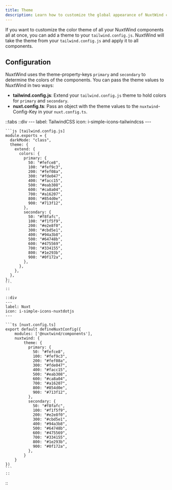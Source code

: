 ```yaml
---
title: Theme
description: Learn how to customize the global appearance of NuxtWind components.
---
```


If you want to customize the color theme of all your NuxtWind components all at once, you can add a theme to your `tailwind.config.js`. NuxtWind will take the theme from your `tailwind.config.js` and apply it to all components.

## Configuration

NuxtWind uses the theme-property-keys `primary` and `secondary` to determine the colors of the components. You can pass the theme values to NuxtWind in two ways:
- **tailwind.config.js**: Extend your `tailwind.config.js` theme to hold colors for `primary` and `secondary`.
- **nuxt.config.ts**: Pass an object with the theme values to the `nuxtwind`-Config-Key in your `nuxt.config.ts`.

::tabs
    ::div
    ---
    label: TailwindCSS
    icon: i-simple-icons-tailwindcss
    ---

    ```js [tailwind.config.js]
    module.exports = {
      darkMode: "class",
      theme: {
        extend: {
          colors: {
            primary: {
              50: "#fefce8",
              100: "#fef9c3",
              200: "#fef08a",
              300: "#fde047",
              400: "#facc15",
              500: "#eab308",
              600: "#ca8a04",
              700: "#a16207",
              800: "#854d0e",
              900: "#713f12",
            },
            secondary: {
              50: "#f8fafc",
              100: "#f1f5f9",
              200: "#e2e8f0",
              300: "#cbd5e1",
              400: "#94a3b8",
              500: "#64748b",
              600: "#475569",
              700: "#334155",
              800: "#1e293b",
              900: "#0f172a",
            },
          },
        },
      },
    };
    ```
    ::

    ::div
    ---
    label: Nuxt
    icon: i-simple-icons-nuxtdotjs
    ---

    ```ts [nuxt.config.ts]
    export default defineNuxtConfig({
        modules: ['@nuxtwind/components'],
        nuxtwind: {
            theme: {
              primary: {
                50: "#fefce8",
                100: "#fef9c3",
                200: "#fef08a",
                300: "#fde047",
                400: "#facc15",
                500: "#eab308",
                600: "#ca8a04",
                700: "#a16207",
                800: "#854d0e",
                900: "#713f12",
              },
              secondary: {
                50: "#f8fafc",
                100: "#f1f5f9",
                200: "#e2e8f0",
                300: "#cbd5e1",
                400: "#94a3b8",
                500: "#64748b",
                600: "#475569",
                700: "#334155",
                800: "#1e293b",
                900: "#0f172a",
              },
            }
        }
    })
    ```
    ::
::


